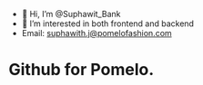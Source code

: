 - 👋 Hi, I’m @Suphawit_Bank
- 👀 I’m interested in both frontend and backend
- Email: suphawith.j@pomelofashion.com
# Github for Pomelo.

<!---
bankpluto/bankpluto is a ✨ special ✨ repository because its `README.md` (this file) appears on your GitHub profile.
You can click the Preview link to take a look at your changes.
--->
